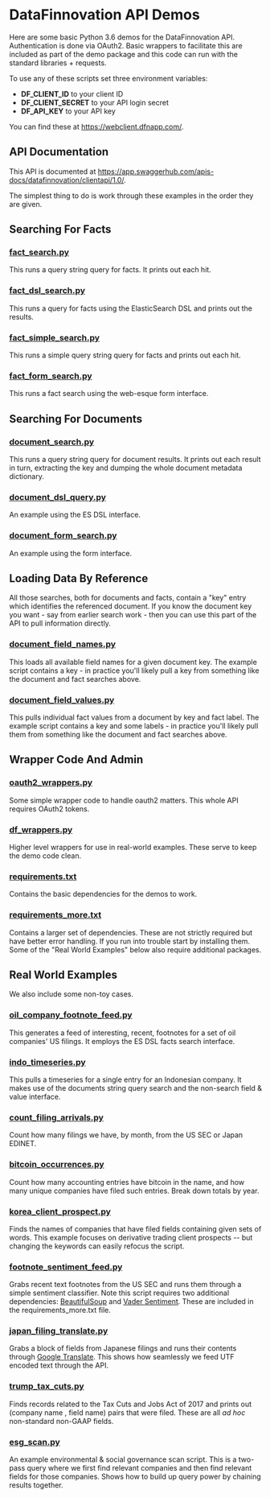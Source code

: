 # DataFinnovation API Demos

Here are some basic Python 3.6 demos for the DataFinnovation API.
Authentication is done via OAuth2.
Basic wrappers to facilitate this are included as part of the demo
package and this code can run with the standard
libraries + requests.

To use any of these scripts set three environment variables:
* **DF_CLIENT_ID** to your client ID
* **DF_CLIENT_SECRET** to your API login secret
* **DF_API_KEY** to your API key

You can find these at https://webclient.dfnapp.com/.

## API Documentation
This API is documented at
https://app.swaggerhub.com/apis-docs/datafinnovation/clientapi/1.0/.

The simplest thing to do is work through these examples in the order
they are given.

## Searching For Facts
### [fact_search.py](fact_search.py)
This runs a query string query for facts.  It prints out
each hit.

### [fact_dsl_search.py](fact_dsl_search.py)
This runs a query for facts using the ElasticSearch DSL and prints
out the results.

### [fact_simple_search.py](fact_simple_search.py)
This runs a simple query string query for facts and prints out
each hit.

### [fact_form_search.py](fact_form_search.py)
This runs a fact search using the web-esque form interface.

## Searching For Documents
### [document_search.py](document_search.py)
This runs a query string query for document results.  It prints out
each result in turn, extracting the key and dumping the whole document
metadata dictionary.

### [document_dsl_query.py](document_dsl_query.py)
An example using the ES DSL interface.

### [document_form_search.py](document_form_search.py)
An example using the form interface.

## Loading Data By Reference
All those searches, both for documents and facts, contain a
"key" entry which identifies the referenced document.
If you know the document key you want - say from earlier search
work - then you can use this part of the API to pull information
directly.

### [document_field_names.py](document_field_names.py)
This loads all available field names for a given document key.
The example script contains a key - in practice you'll likely
pull a key from something like the document and fact searches
above.

### [document_field_values.py](document_field_values.py)
This pulls individual fact values from a document by key and
fact label.
The example script contains a key and some labels - in practice you'll
likely pull them from something like the document and fact searches above.

## Wrapper Code And Admin
### [oauth2_wrappers.py](oauth2_wrappers.py)
Some simple wrapper code to handle oauth2 matters.  This whole API
requires OAuth2 tokens.  

### [df_wrappers.py](df_wrappers.py)
Higher level wrappers for use in real-world examples.  These serve
to keep the demo code clean.

### [requirements.txt](requirements.txt)
Contains the basic dependencies for the demos to work.

### [requirements_more.txt](requirements_more.txt)
Contains a larger set of dependencies.  These are
not strictly required but have better error handling.  If you run into
trouble start by installing them.  Some of the "Real World Examples"
below also require additional packages.

## Real World Examples
We also include some non-toy cases.

### [oil_company_footnote_feed.py](oil_company_footnote_feed.py)
This generates a feed of interesting, recent, footnotes for a set of oil companies' US filings.  It employs the ES DSL facts search
interface.

### [indo_timeseries.py](indo_timeseries.py)
This pulls a timeseries for a single entry for an Indonesian
company.  It makes use of the documents string query search and
the non-search field & value interface.

### [count_filing_arrivals.py](count_filing_arrivals.py)
Count how many filings we have, by month, from the US SEC or
Japan EDINET.

### [bitcoin_occurrences.py](bitcoin_occurrences.py)
Count how many accounting entries have bitcoin in the name, and
how many unique companies have filed such entries.  Break down
totals by year.

### [korea_client_prospect.py](korea_client_prospect.py)
Finds the names of companies that have filed fields containing
given sets of words. This example focuses on derivative trading
client prospects -- but changing the keywords can easily
refocus the script.

### [footnote_sentiment_feed.py](footnote_sentiment_feed.py)
Grabs recent text footnotes from the US SEC and runs them through
a simple sentiment classifier.  Note this script requires two
additional dependencies:
[BeautifulSoup](https://pypi.org/project/beautifulsoup4/)
and
[Vader Sentiment](https://github.com/cjhutto/vaderSentiment).
These are included in the requirements_more.txt file.

### [japan_filing_translate.py](japan_filing_translate.py)
Grabs a block of fields from Japanese filings and runs their
contents through [Google Translate](https://pypi.org/project/googletrans/).
This shows how seamlessly we feed UTF encoded text through the API.

### [trump_tax_cuts.py](trump_tax_cuts.py)
Finds records related to the Tax Cuts and Jobs Act of 2017 and
prints out (company name , field name) pairs that were filed.
These are all *ad hoc* non-standard non-GAAP fields.

### [esg_scan.py](esg_scan.py)
An example environmental & social governance scan script.  This is
a two-pass query where we first find relevant companies and then
find relevant fields for those companies.  Shows how to build up
query power by chaining results together.
